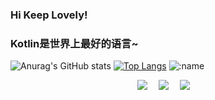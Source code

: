 ### Hi Keep Lovely!
### Kotlin是世界上最好的语言~

![Anurag's GitHub stats](https://github-readme-stats.vercel.app/api?username=FadeRainbow&show_icons=true&theme=dracula)
[![Top Langs](https://github-readme-stats.vercel.app/api/top-langs/?username=FadeRainbow)](https://github.com/anuraghazra/github-readme-stats)
![:name](https://count.getloli.com/get/@:FadeRainbow)

  <div align="center">
    <a href="https://space.bilibili.com/524037773?spm_id_from=333.1007.0.0"><img src="https://img.shields.io/badge/Bilibili-B站-ff69b4" /></a>&emsp;
    <a href=" https://www.jetbrains.com/zh-cn/idea/"><img src="https://img.shields.io/badge/IDE-IntelliJ IDEA-orange" /></a>&emsp;
    <a href="https://kotlinlang.org/?_ga=2.27170685.1558672527.1684834927-695864205.1684052961&_gl=1*qtm5f8*_ga*Njk1ODY0MjA1LjE2ODQwNTI5NjE.*_ga_9J976DJZ68*MTY4NDgzNDkyNy40LjAuMTY4NDgzNDkyNy42MC4wLjA."><img src="https://img.shields.io/badge/language-Kotlin-blueviolet"/></a>&emsp;
 
